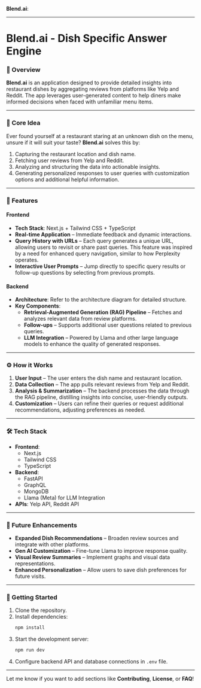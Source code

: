 

 **Blend.ai**:

---

# Blend.ai - Dish Specific Answer Engine  

### 🥘 Overview  
**Blend.ai** is an application designed to provide detailed insights into restaurant dishes by aggregating reviews from platforms like Yelp and Reddit. The app leverages user-generated content to help diners make informed decisions when faced with unfamiliar menu items.  

---

### 🎯 Core Idea  
Ever found yourself at a restaurant staring at an unknown dish on the menu, unsure if it will suit your taste? **Blend.ai** solves this by:  
1. Capturing the restaurant location and dish name.  
2. Fetching user reviews from Yelp and Reddit.  
3. Analyzing and structuring the data into actionable insights.  
4. Generating personalized responses to user queries with customization options and additional helpful information.  

---

### 🚀 Features  

#### **Frontend**  
- **Tech Stack**: Next.js + Tailwind CSS + TypeScript  
- **Real-time Application** – Immediate feedback and dynamic interactions.  
- **Query History with URLs** – Each query generates a unique URL, allowing users to revisit or share past queries. This feature was inspired by a need for enhanced query navigation, similar to how Perplexity operates.  
- **Interactive User Prompts** – Jump directly to specific query results or follow-up questions by selecting from previous prompts.  

#### **Backend**  
- **Architecture**: Refer to the architecture diagram for detailed structure.  
- **Key Components**:  
  - **Retrieval-Augmented Generation (RAG) Pipeline** – Fetches and analyzes relevant data from review platforms.  
  - **Follow-ups** – Supports additional user questions related to previous queries.  
  - **LLM Integration** – Powered by Llama and other large language models to enhance the quality of generated responses.  

---

### ⚙️ How it Works  
1. **User Input** – The user enters the dish name and restaurant location.  
2. **Data Collection** – The app pulls relevant reviews from Yelp and Reddit.  
3. **Analysis & Summarization** – The backend processes the data through the RAG pipeline, distilling insights into concise, user-friendly outputs.  
4. **Customization** – Users can refine their queries or request additional recommendations, adjusting preferences as needed.  

---

### 🛠️ Tech Stack  
- **Frontend**:  
  - Next.js  
  - Tailwind CSS  
  - TypeScript  
- **Backend**:  
  - FastAPI  
  - GraphQL  
  - MongoDB  
  - Llama (Meta) for LLM Integration  
- **APIs**: Yelp API, Reddit API  

---

### 📄 Future Enhancements  
- **Expanded Dish Recommendations** – Broaden review sources and integrate with other platforms.  
- **Gen AI Customization** – Fine-tune Llama to improve response quality.  
- **Visual Review Summaries** – Implement graphs and visual data representations.  
- **Enhanced Personalization** – Allow users to save dish preferences for future visits.  

---

### 📌 Getting Started  
1. Clone the repository.  
2. Install dependencies:  
   ```bash
   npm install
   ```  
3. Start the development server:  
   ```bash
   npm run dev
   ```  
4. Configure backend API and database connections in `.env` file.  

---

Let me know if you want to add sections like **Contributing**, **License**, or **FAQ**!